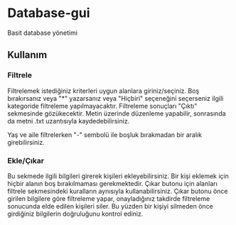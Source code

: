 # Database-gui

Basit database yönetimi

## Kullanım

### Filtrele

Filtrelemek istediğiniz kriterleri uygun alanlara giriniz/seçiniz.
Boş bırakırsanız veya "*" yazarsanız veya "Hiçbiri" seçeneğini seçerseniz
ilgili kategoride filtreleme yapılmayacaktır. Filtreleme sonuçları "Çıktı"
sekmesinde gözükecektir. Metin üzerinde düzenleme yapabilir, sonrasında da
metni .txt uzantısıyla kaydedebilirsiniz.

Yaş ve aile filtrelerken "-" sembolü ile boşluk bırakmadan bir aralık 
girebilirsiniz.

### Ekle/Çıkar

Bu sekmede ilgili bilgileri girerek kişileri ekleyebilirsiniz. Bir kişi eklemek
için hiçbir alanın boş bırakılmaması gerekmektedir. Çıkar butonu için alanları
filtrele sekmesindeki kuralların aynısıyla kullanabilirsiniz. Çıkar butonu önce
girilen bilgilere göre filtreleme yapar, onayladığınız takdirde filtreleme sonucunda
elde edilen kişileri siler. Bu yüzden bir kişiyi silmeden önce girdiğiniz bilgilerin
doğruluğunu kontrol ediniz.